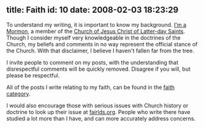 title: Faith
id: 10
date: 2008-02-03 18:23:29
---

To understand my writing, it is important to know my background. [I'm a Mormon](http://mormon.org/me/9ZNG), a member of the [Church of Jesus Christ of Latter-day Saints](http://www.lds.org "The Official Church Website"). Though I consider myself very knowledgeable in the doctrines of the Church, my beliefs and comments in no way represent the official stance of the Church. With that disclaimer, I believe I haven't fallen far from the tree.

I invite people to comment on my posts, with the understanding that disrespectful comments will be quickly removed. Disagree if you will, but please be respectful.

All of the posts I write relating to my faith, can be found in the [faith category](http://thetalecrafter.wordpress.com/category/faith/ "Posts on Faith").

I would also encourage those with serious issues with Church history or doctrine to look up their issue at [fairlds.org](http://www.fairlds.org/ "LDS FAIR Apologetics"). People who write there have studied a lot more than I have, and can more accurately address concerns.
